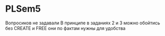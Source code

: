 # PLSem5
Вопросиков не задавали
В принципе в заданиях 2 и 3 можно обойтись без CREATE и FREE они по фактам нужны для удобства
